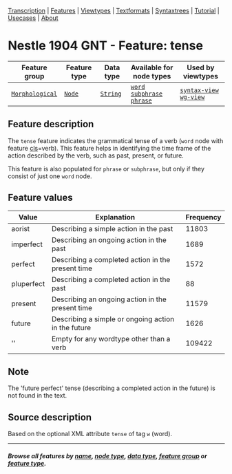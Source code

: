 <a name="start"></a>
<div class="hidden-content">
<a href="../transcription.md">Transcription</a> | <a href="README.md#start">Features</a> | <a href="../viewtypes.md#start">Viewtypes</a> | <a href="../textformats.md#start">Textformats</a> |  <a href="../syntaxtrees.md#start">Syntaxtrees</a> | <a href="../../tutorial/README.md#start">Tutorial</a> | <a href="../usecases/README.md#start">Usecases</a> | <a href="../about.md#start">About</a>
</div>

# Nestle 1904 GNT - Feature: tense

Feature group | Feature type | Data type | Available for node types | Used by viewtypes
---  | --- | --- | --- | ---
[`Morphological`](featuresbygroup.md#morphological-features) | [`Node`](featuresbyfeaturetype.md#node-features) | [`String`](featuresbydatatype.md#string-datatype) | [`word`](featuresbynodetype.md#word-nodes) [`subphrase`](featuresbynodetype.md#subphrase-nodes) [`phrase`](featuresbynodetype.md#phrase-nodes) | [`syntax-view`](../syntax-view.md#start) [`wg-view`](../wg-view.md#start)

## Feature description

The `tense` feature indicates the grammatical tense of a verb (`word` node with feature [cls](cls.md#start)=verb). This feature helps in identifying the time frame of the action described by the verb, such as past, present, or future.

This feature is also populated for `phrase` or `subphrase`, but only if they consist of just one `word` node.

## Feature values

Value | Explanation | Frequency
--- | --- | ---
aorist | Describing a simple action in the past | 11803
imperfect | Describing an ongoing action in the past | 1689
perfect | Describing a completed action in the present time | 1572
pluperfect | Describing a completed action in the past | 88
present | Describing an ongoing action in the present time | 11579
future | Describing a simple or ongoing action in the future | 1626
'' | Empty for any wordtype other than a verb | 109422

## Note

The 'future perfect' tense (describing a completed action in the future) is not found in the text.

## Source description

Based on the optional XML attribute `tense` of tag `w` (word).

---
#### *Browse all features by [name](featuresbyname.md#start), [node type](featuresbynodetype.md#start), [data type](featuresbydatatype.md#start), [feature group](featuresbygroup.md#start) or [feature type](featuresbyfeaturetype.md#start).*
